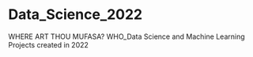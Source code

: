 

# Data_Science_2022
WHERE ART THOU MUFASA?
WHO_Data Science and Machine Learning Projects created in 2022
